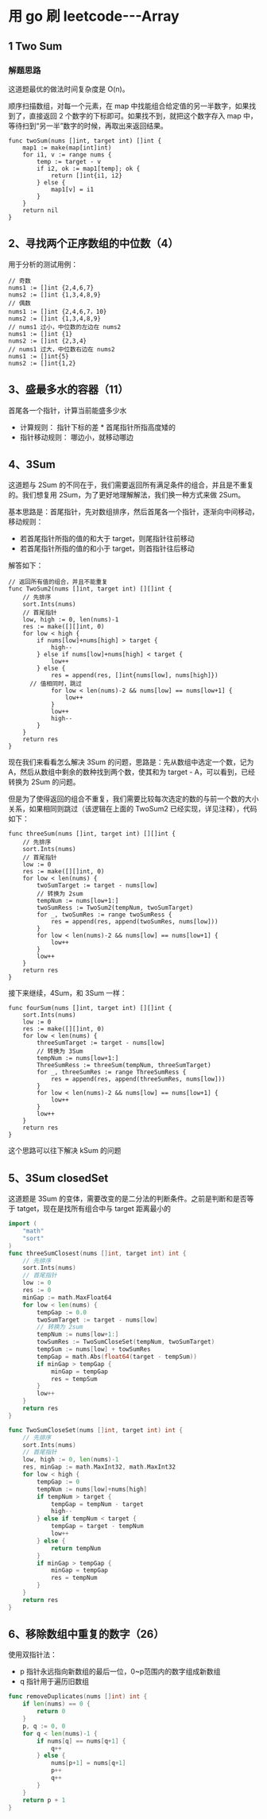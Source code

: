 # 用 go 刷 leetcode---Array

## 1 Two Sum

### 解题思路

这道题最优的做法时间复杂度是 O(n)。

顺序扫描数组，对每一个元素，在 map 中找能组合给定值的另一半数字，如果找到了，直接返回 2 个数字的下标即可。如果找不到，就把这个数字存入 map 中，等待扫到“另一半”数字的时候，再取出来返回结果。

```
func twoSum(nums []int, target int) []int {
    map1 := make(map[int]int)
    for i1, v := range nums {
        temp := target - v
        if i2, ok := map1[temp]; ok {
            return []int{i1, i2}
        } else {
            map1[v] = i1
        }
    }
    return nil
}
```

## 2、寻找两个正序数组的中位数（4）

用于分析的测试用例：

```
// 奇数
nums1 := []int {2,4,6,7}
nums2 := []int {1,3,4,8,9}
// 偶数
nums1 := []int {2,4,6,7，10}
nums2 := []int {1,3,4,8,9}
// nums1 过小，中位数的左边在 nums2
nums1 := []int {1}
nums2 := []int {2,3,4}
// nums1 过大，中位数右边在 nums2
nums1 := []int{5}
nums2 := []int{1,2}
```

## 3、盛最多水的容器（11）

首尾各一个指针，计算当前能盛多少水

- 计算规则： 指针下标的差 * 首尾指针所指高度矮的
- 指针移动规则： 哪边小，就移动哪边

## 4、3Sum

这道题与 2Sum 的不同在于，我们需要返回所有满足条件的组合，并且是不重复的。我们想复用 2Sum，为了更好地理解解法，我们换一种方式来做 2Sum。

基本思路是：首尾指针，先对数组排序，然后首尾各一个指针，逐渐向中间移动，移动规则：

- 若首尾指针所指的值的和大于 target，则尾指针往前移动
- 若首尾指针所指的值的和小于 target，则首指针往后移动

解答如下：

```
// 返回所有值的组合，并且不能重复
func TwoSum2(nums []int, target int) [][]int {
	// 先排序
	sort.Ints(nums)
	// 首尾指针
	low, high := 0, len(nums)-1
	res := make([][]int, 0)
	for low < high {
		if nums[low]+nums[high] > target {
			high--
		} else if nums[low]+nums[high] < target {
			low++
		} else {
			res = append(res, []int{nums[low], nums[high]})
      // 值相同时，跳过
			for low < len(nums)-2 && nums[low] == nums[low+1] {
				low++
			}
			low++
			high--
		}
	}
	return res
}
```

现在我们来看看怎么解决 3Sum 的问题，思路是：先从数组中选定一个数，记为A，然后从数组中剩余的数种找到两个数，使其和为 target - A，可以看到，已经转换为 2Sum 的问题。

但是为了使得返回的组合不重复，我们需要比较每次选定的数的与前一个数的大小关系，如果相同则跳过（该逻辑在上面的 TwoSum2 已经实现，详见注释），代码如下：

```
func threeSum(nums []int, target int) [][]int {
	// 先排序
	sort.Ints(nums)
	// 首尾指针
	low := 0
	res := make([][]int, 0)
	for low < len(nums) {
		twoSumTarget := target - nums[low]
		// 转换为 2sum
		tempNum := nums[low+1:]
		twoSumRess := TwoSum2(tempNum, twoSumTarget)
		for _, twoSumRes := range twoSumRess {
			res = append(res, append(twoSumRes, nums[low]))
		}
		for low < len(nums)-2 && nums[low] == nums[low+1] {
			low++
		}
		low++
	}
	return res
}
```

接下来继续，4Sum，和 3Sum 一样：

```
func fourSum(nums []int, target int) [][]int {
	sort.Ints(nums)
	low := 0
	res := make([][]int, 0)
	for low < len(nums) {
		threeSumTarget := target - nums[low]
		// 转换为 3Sum
		tempNum := nums[low+1:]
		ThreeSumRess := threeSum(tempNum, threeSumTarget)
		for _, threeSumRes := range ThreeSumRess {
			res = append(res, append(threeSumRes, nums[low]))
		}
		for low < len(nums)-2 && nums[low] == nums[low+1] {
			low++
		}
		low++
	}
	return res
}
```

这个思路可以往下解决 kSum 的问题

## 5、3Sum closedSet

这道题是 3Sum 的变体，需要改变的是二分法的判断条件。之前是判断和是否等于 tatget，现在是找所有组合中与 target 距离最小的

```go
import (
	"math"
	"sort"
)
func threeSumClosest(nums []int, target int) int {
	// 先排序
	sort.Ints(nums)
	// 首尾指针
	low := 0
	res := 0
	minGap := math.MaxFloat64
	for low < len(nums) {
		tempGap := 0.0
		twoSumTarget := target - nums[low]
		// 转换为 2sum
		tempNum := nums[low+1:]
		towSumRes := TwoSumCloseSet(tempNum, twoSumTarget)
		tempSum := nums[low] + towSumRes
		tempGap = math.Abs(float64(target - tempSum))
		if minGap > tempGap {
			minGap = tempGap
			res = tempSum
		}
		low++
	}
	return res
}

func TwoSumCloseSet(nums []int, target int) int {
	// 先排序
	sort.Ints(nums)
	// 首尾指针
	low, high := 0, len(nums)-1
	res, minGap := math.MaxInt32, math.MaxInt32
	for low < high {
		tempGap := 0
		tempNum := nums[low]+nums[high]
		if tempNum > target {
			tempGap = tempNum - target
			high--
		} else if tempNum < target {
			tempGap = target - tempNum
			low++
		} else {
			return tempNum
		}
		if minGap > tempGap {
			minGap = tempGap
			res = tempNum
		}
	}
	return res
}
```

## 6、移除数组中重复的数字（26）

使用双指针法：

- p 指针永远指向新数组的最后一位，0~p范围内的数字组成新数组
- q 指针用于遍历旧数组

```go
func removeDuplicates(nums []int) int {
	if len(nums) == 0 {
		return 0
	}
	p, q := 0, 0
	for q < len(nums)-1 {
		if nums[q] == nums[q+1] {
			q++
		} else {
			nums[p+1] = nums[q+1]
			p++
			q++
		}
	}
	return p + 1
}
```

